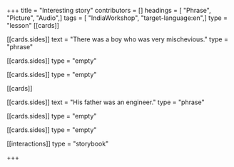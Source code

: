+++
title = "Interesting story"
contributors = []
headings = [ "Phrase", "Picture", "Audio",]
tags = [ "IndiaWorkshop", "target-language:en",]
type = "lesson"
[[cards]]

[[cards.sides]]
text = "There was a boy who was very mischevious."
type = "phrase"

[[cards.sides]]
type = "empty"

[[cards.sides]]
type = "empty"

[[cards]]

[[cards.sides]]
text = "His father was an engineer."
type = "phrase"

[[cards.sides]]
type = "empty"

[[cards.sides]]
type = "empty"

[[interactions]]
type = "storybook"

+++
